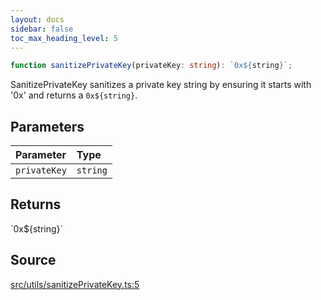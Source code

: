 ```yaml
---
layout: docs
sidebar: false
toc_max_heading_level: 5
---
```


```ts
function sanitizePrivateKey(privateKey: string): `0x${string}`;
```

SanitizePrivateKey sanitizes a private key string by ensuring it starts with
'0x' and returns a `0x${string}`.

## Parameters

| Parameter    | Type     |
| :----------- | :------- |
| `privateKey` | `string` |

## Returns

\`0x$\{string\}\`

## Source

[src/utils/sanitizePrivateKey.ts:5](https://github.com/OffchainLabs/arbitrum-orbit-sdk/blob/cfcbd32d6879cf7817a33b24f062a0fd879ea257/src/utils/sanitizePrivateKey.ts#L5)
